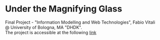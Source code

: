 # Under the Magnifying Glass

Final Project - "Information Modelling and Web Technologies", Fabio Vitali @ University of Bologna, MA "DHDK". <br>
The project is accessible at the following <a href="https://under-the-magnifying-glass.github.io/index.html" target="blank">link</a>
